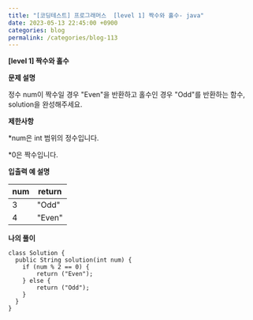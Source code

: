 ```yaml
---
title: "[코딩테스트] 프로그래머스  [level 1] 짝수와 홀수- java"
date: 2023-05-13 22:45:00 +0900
categories: blog
permalink: /categories/blog-113
---
```



**[level 1] 짝수와 홀수**



**문제 설명**

정수 num이 짝수일 경우 "Even"을 반환하고 홀수인 경우 "Odd"를 반환하는 함수, solution을 완성해주세요.





**제한사항**

*num은 int 범위의 정수입니다.

*0은 짝수입니다.




**입출력 예 설명**

| num |	return |
|------|---|
| 3	|"Odd"|
|4	|"Even"|





**나의 풀이**

```
class Solution {
  public String solution(int num) {
	if (num % 2 == 0) {
		return ("Even");
	} else {
		return ("Odd");
	}
  }
}

```



